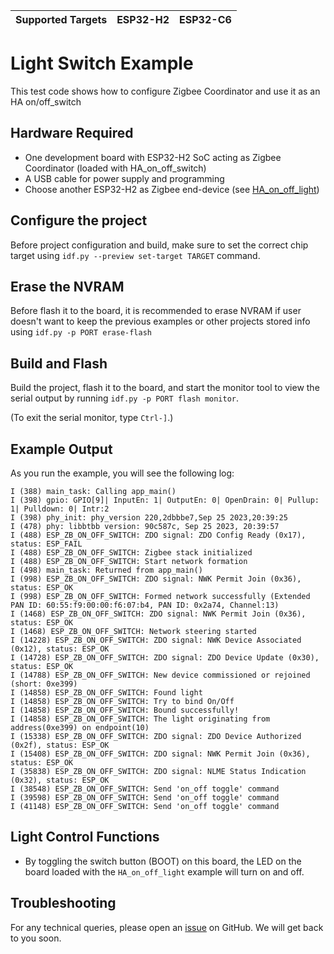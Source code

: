 | Supported Targets | ESP32-H2 | ESP32-C6 |
| ----------------- | -------- | -------- |

# Light Switch Example 

This test code shows how to configure Zigbee Coordinator and use it as an HA on/off_switch

## Hardware Required

* One development board with ESP32-H2 SoC acting as Zigbee Coordinator (loaded with HA_on_off_switch)
* A USB cable for power supply and programming
* Choose another ESP32-H2 as Zigbee end-device (see [HA_on_off_light](../HA_on_off_light/))

## Configure the project

Before project configuration and build, make sure to set the correct chip target using `idf.py --preview set-target TARGET` command.

## Erase the NVRAM 

Before flash it to the board, it is recommended to erase NVRAM if user doesn't want to keep the previous examples or other projects stored info 
using `idf.py -p PORT erase-flash`

## Build and Flash

Build the project, flash it to the board, and start the monitor tool to view the serial output by running `idf.py -p PORT flash monitor`.

(To exit the serial monitor, type ``Ctrl-]``.)

## Example Output

As you run the example, you will see the following log:

```
I (388) main_task: Calling app_main()
I (398) gpio: GPIO[9]| InputEn: 1| OutputEn: 0| OpenDrain: 0| Pullup: 1| Pulldown: 0| Intr:2 
I (398) phy_init: phy_version 220,2dbbbe7,Sep 25 2023,20:39:25
I (478) phy: libbtbb version: 90c587c, Sep 25 2023, 20:39:57
I (488) ESP_ZB_ON_OFF_SWITCH: ZDO signal: ZDO Config Ready (0x17), status: ESP_FAIL
I (488) ESP_ZB_ON_OFF_SWITCH: Zigbee stack initialized
I (488) ESP_ZB_ON_OFF_SWITCH: Start network formation
I (498) main_task: Returned from app_main()
I (998) ESP_ZB_ON_OFF_SWITCH: ZDO signal: NWK Permit Join (0x36), status: ESP_OK
I (998) ESP_ZB_ON_OFF_SWITCH: Formed network successfully (Extended PAN ID: 60:55:f9:00:00:f6:07:b4, PAN ID: 0x2a74, Channel:13)
I (1468) ESP_ZB_ON_OFF_SWITCH: ZDO signal: NWK Permit Join (0x36), status: ESP_OK
I (1468) ESP_ZB_ON_OFF_SWITCH: Network steering started
I (14228) ESP_ZB_ON_OFF_SWITCH: ZDO signal: NWK Device Associated (0x12), status: ESP_OK
I (14728) ESP_ZB_ON_OFF_SWITCH: ZDO signal: ZDO Device Update (0x30), status: ESP_OK
I (14788) ESP_ZB_ON_OFF_SWITCH: New device commissioned or rejoined (short: 0xe399)
I (14858) ESP_ZB_ON_OFF_SWITCH: Found light
I (14858) ESP_ZB_ON_OFF_SWITCH: Try to bind On/Off
I (14858) ESP_ZB_ON_OFF_SWITCH: Bound successfully!
I (14858) ESP_ZB_ON_OFF_SWITCH: The light originating from address(0xe399) on endpoint(10)
I (15338) ESP_ZB_ON_OFF_SWITCH: ZDO signal: ZDO Device Authorized (0x2f), status: ESP_OK
I (15408) ESP_ZB_ON_OFF_SWITCH: ZDO signal: NWK Permit Join (0x36), status: ESP_OK
I (35838) ESP_ZB_ON_OFF_SWITCH: ZDO signal: NLME Status Indication (0x32), status: ESP_OK
I (38548) ESP_ZB_ON_OFF_SWITCH: Send 'on_off toggle' command
I (39598) ESP_ZB_ON_OFF_SWITCH: Send 'on_off toggle' command
I (41148) ESP_ZB_ON_OFF_SWITCH: Send 'on_off toggle' command
```

## Light Control Functions

  * By toggling the switch button (BOOT) on this board, the LED on the board loaded with the `HA_on_off_light` example will turn on and off.


## Troubleshooting

For any technical queries, please open an [issue](https://github.com/espressif/esp-zigbee-sdk/issues) on GitHub. We will get back to you soon.
